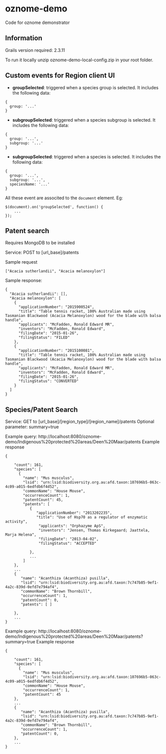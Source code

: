 oznome-demo
=========

Code for oznome demonstrator

## Information

Grails version required: 2.3.11

To run it locally unzip oznome-demo-local-config.zip in your root folder.

## Custom events for Region client UI
* **groupSelected**: triggered when a species group is selected. It includes the following data:
```
{
  group: '...'
}
```
* **subgroupSelected**: triggered when a species subgroup is selected. It includes the following data:
```
{
  group: '...',
  subgroup: '...'
}
```
* **subgroupSelected**: triggered when a species is selected. It includes the following data:
```
{
  group: '...',
  subgroup: '...',
  speciesName: '...'
}
```

All these event are associted to the `document` element. Eg:
```
$(document).on('groupSelected', function() {
    ...
});
```

## Patent search
Requires MongoDB to be installed

Service: POST to [url_base]/patents

Sample request
```
["Acacia sutherlandii", "Acacia melanoxylon"]
```

Sample response:
```
{
  "Acacia sutherlandii": [],
  "Acacia melanoxylon": [
    {
      "applicationNumber": "2015900524",
      "title": "Table tennis racket, 100% Australian made using Tasmanian Blackwood (Acacia Melanoxylon) wood for the blade with balsa handle",
      "applicants": "McFadden, Ronald Edward MR",
      "inventors": "McFadden, Ronald Edward",
      "filingDate": "2015-01-26",
      "filingStatus": "FILED"
    },
    {
      "applicationNumber": "2015100081",
      "title": "Table tennis racket, 100% Australian made using Tasmanian Blackwood (Acacia Melanoxylon) wood for the blade with balsa handle",
      "applicants": "McFadden, Ronald Edward MR",
      "inventors": "McFadden, Ronald Edward",
      "filingDate": "2015-01-26",
      "filingStatus": "CONVERTED"
    }
  ]
}
```

## Species/Patent Search

Service: GET to [url_base]/[region_type]/[region_name]/patents
Optional parameter: summary=true

Example query: http://localhost:8080/oznome-demo/Indigenous%20protected%20areas/Deen%20Maar/patents
Example response
```
{

    "count": 161,
    "species": [
      {
        "name": "Mus musculus",
        "lsid": "urn:lsid:biodiversity.org.au:afd.taxon:107696b5-063c-4c09-a015-6edfdb6f4d52",
        "commonName": "House Mouse",
        "occurrenceCount": 1,
        "patentCount": 45,
        "patents": [
           {
              "applicationNumber": "2013202235",
              "title": "Use of Hsp70 as a regulator of enzymatic activity",
               "applicants": "Orphazyme ApS",
               "inventors": "Jensen, Thomas Kirkegaard; Jaattela, Marja Helena",
               "filingDate": "2013-04-02",
               "filingStatus": "ACCEPTED"

           },
           ...
        ]
    },
    ...
    {
       "name": "Acanthiza (Acanthiza) pusilla",
       "lsid": "urn:lsid:biodiversity.org.au:afd.taxon:7c747b85-9ef1-4a2c-839d-0efd7e794af4",
       "commonName": "Brown Thornbill",
       "occurrenceCount": 1,
       "patentCount": 0,
       "patents": [ ]

    },
    ...
}
```

Example query: http://localhost:8080/oznome-demo/Indigenous%20protected%20areas/Deen%20Maar/patents?summary=true
Example response
```
{

    "count": 161,
    "species": [
      {
        "name": "Mus musculus",
        "lsid": "urn:lsid:biodiversity.org.au:afd.taxon:107696b5-063c-4c09-a015-6edfdb6f4d52",
        "commonName": "House Mouse",
        "occurrenceCount": 1,
        "patentCount": 45
    },
    ...
    {
       "name": "Acanthiza (Acanthiza) pusilla",
       "lsid": "urn:lsid:biodiversity.org.au:afd.taxon:7c747b85-9ef1-4a2c-839d-0efd7e794af4",
       "commonName": "Brown Thornbill",
       "occurrenceCount": 1,
       "patentCount": 0,
    },
    ...
}
```
